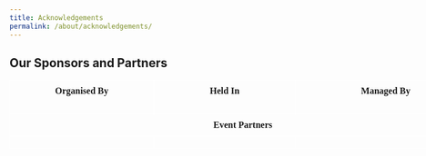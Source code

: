 ```yaml
---
title: Acknowledgements
permalink: /about/acknowledgements/
---
```


## Our Sponsors and Partners

<style type="text/css">
.tg  {border-collapse:collapse;border-spacing:0;}
.tg td{font-family:Arial, sans-serif;font-size:14px;padding:10px 5px;border-style:solid;border-width:1px;overflow:hidden;word-break:normal;border-color:black;}
.tg th{font-family:Arial, sans-serif;font-size:14px;font-weight:normal;padding:10px 5px;border-style:solid;border-width:1px;overflow:hidden;word-break:normal;border-color:black;}
.tg .tg-8jgo{border-color:#ffffff;text-align:center;vertical-align:top}
.tg .tg-9mte{font-weight:bold;font-size:16px;font-family:serif !important;;border-color:#ffffff;text-align:center;vertical-align:top}
.tg .tg-8ceb{font-size:16px;font-family:Georgia, serif !important;;border-color:#ffffff;text-align:center;vertical-align:top}
</style>
<table class="tg" style="undefined;table-layout: fixed; width: 820px">
<colgroup>
<col style="width: 253px">
<col style="width: 250px">
<col style="width: 317px">
</colgroup>
  <tr>
    <th class="tg-9mte">Organised By</th>
    <th class="tg-9mte">Held In</th>
    <th class="tg-9mte">Managed By</th>
  </tr>
  <tr>
    <td class="tg-8jgo"></td>
    <td class="tg-8jgo"></td>
    <td class="tg-8jgo"></td>
  </tr>
  <tr>
    <td class="tg-9mte" colspan="3">Event Partners</td>
  </tr>
  <tr>
    <td class="tg-8ceb"></td>
    <td class="tg-8ceb"></td>
    <td class="tg-8ceb"></td>
  </tr>
</table>
